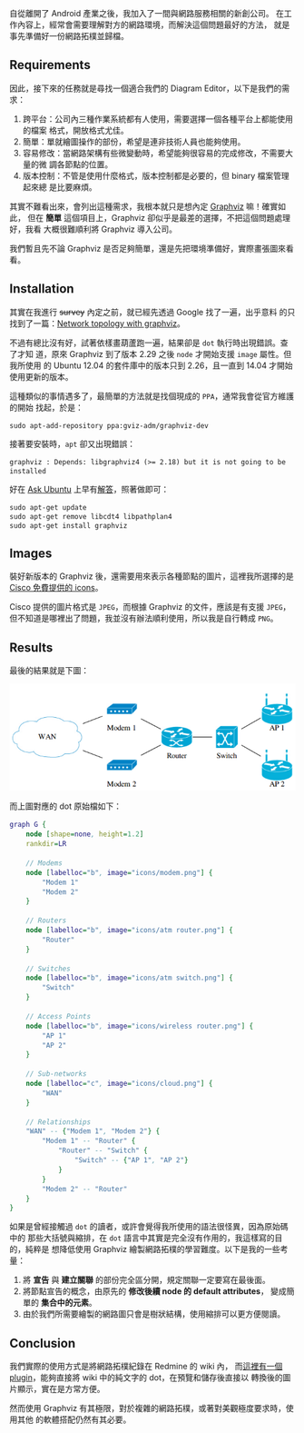 <!--
.. title: 使用 Graphviz 繪製網路拓樸
.. slug: network-topology-by-graphviz
.. date: 2014/02/23 22:02:59
.. tags: Graphviz, Dot, Network
.. link:
.. description:
.. type: text
-->

自從離開了 Android 產業之後，我加入了一間與網路服務相關的新創公司。
在工作內容上，經常會需要理解對方的網路環境，而解決這個問題最好的方法，
就是事先準備好一份網路拓樸並歸檔。

## Requirements

因此，接下來的任務就是尋找一個適合我們的 Diagram Editor，以下是我們的需求：

1. 跨平台：公司內三種作業系統都有人使用，需要選擇一個各種平台上都能使用的檔案
   格式，開放格式尤佳。
2. 簡單：單就繪圖操作的部份，希望是連非技術人員也能夠使用。
3. 容易修改：當網路架構有些微變動時，希望能夠很容易的完成修改，不需要大量的微
   調各節點的位置。
4. 版本控制：不管是使用什麼格式，版本控制都是必要的，但 binary 檔案管理起來總
   是比要麻煩。

其實不難看出來，會列出這種需求，我根本就只是想內定 [Graphviz][] 嘛！確實如此，
但在 **簡單** 這個項目上，Graphviz 卻似乎是最差的選擇，不把這個問題處理好，我看
大概很難順利將 Graphviz 導入公司。

我們暫且先不論 Graphviz 是否足夠簡單，還是先把環境準備好，實際畫張圖來看看。

## Installation

其實在我進行 <del>survey</del> 內定之前，就已經先透過 Google 找了一遍，出乎意料
的只找到了一篇：[Network topology with graphviz][]。

不過有總比沒有好，試著依樣畫葫蘆跑一遍，結果卻是 `dot` 執行時出現錯誤。查了才知
道，原來 Graphviz 到了版本 2.29 之後 `node` 才開始支援 `image` 屬性。但我所使用
的 Ubuntu 12.04 的套件庫中的版本只到 2.26，且一直到 14.04 才開始使用更新的版本。

這種類似的事情遇多了，最簡單的方法就是找個現成的 `PPA`，通常我會從官方維護的開始
找起，於是：

    sudo apt-add-repository ppa:gviz-adm/graphviz-dev

接著要安裝時，`apt` 卻又出現錯誤：

    graphviz : Depends: libgraphviz4 (>= 2.18) but it is not going to be installed

好在 [Ask Ubuntu][] 上早有[解答][]，照著做即可：

    sudo apt-get update
    sudo apt-get remove libcdt4 libpathplan4
    sudo apt-get install graphviz

## Images

裝好新版本的 Graphviz 後，還需要用來表示各種節點的圖片，這裡我所選擇的是
[Cisco 免費提供的 icons][]。

Cisco 提供的圖片格式是 `JPEG`，而根據 Graphviz 的文件，應該是有支援 `JPEG`，
但不知道是哪裡出了問題，我並沒有辦法順利使用，所以我是自行轉成 `PNG`。

## Results

最後的結果就是下圖：

![Topology](/galleries/misc/topology.png)

而上圖對應的 dot 原始檔如下：

```.dot
graph G {
    node [shape=none, height=1.2]
    rankdir=LR

    // Modems
    node [labelloc="b", image="icons/modem.png"] {
        "Modem 1"
        "Modem 2"
    }

    // Routers
    node [labelloc="b", image="icons/atm router.png"] {
        "Router"
    }

    // Switches
    node [labelloc="b", image="icons/atm switch.png"] {
        "Switch"
    }

    // Access Points
    node [labelloc="b", image="icons/wireless router.png"] {
        "AP 1"
        "AP 2"
    }

    // Sub-networks
    node [labelloc="c", image="icons/cloud.png"] {
        "WAN"
    }

    // Relationships
    "WAN" -- {"Modem 1", "Modem 2"} {
        "Modem 1" -- "Router" {
            "Router" -- "Switch" {
                "Switch" -- {"AP 1", "AP 2"}
            }
        }
        "Modem 2" -- "Router"
    }
}
```

如果是曾經接觸過 `dot` 的讀者，或許會覺得我所使用的語法很怪異，因為原始碼中的
那些大括號與縮排，在 `dot` 語言中其實是完全沒有作用的，我這樣寫的目的，純粹是
想降低使用 Graphviz 繪製網路拓樸的學習難度。以下是我的一些考量：

1. 將 **宣告** 與 **建立關聯** 的部份完全區分開，規定關聯一定要寫在最後面。
2. 將節點宣告的概念，由原先的 **修改後續 node 的 default attributes**，
   變成簡單的 **集合中的元素**。
3. 由於我們所需要繪製的網路圖只會是樹狀結構，使用縮排可以更方便閱讀。

## Conclusion

我們實際的使用方式是將網路拓樸紀錄在 Redmine 的 wiki 內，
而[這裡有一個 plugin][]，能夠直接將 wiki 中的純文字的 dot，在預覽和儲存後直接以
轉換後的圖片顯示，實在是方常方便。

然而使用 Graphviz 有其極限，對於複雜的網路拓樸，或著對美觀極度要求時，使用其他
的軟體搭配仍然有其必要。

[Graphviz]: http://www.graphviz.org/
[Network topology with graphviz]: http://itsecworks.com/2012/03/16/networking-topology-with-graphviz/
[Ask Ubuntu]: http://askubuntu.com/
[解答]: http://askubuntu.com/questions/196230/how-do-i-install-graphviz-2-29-in-12-04
[Cisco 免費提供的 icons]: http://www.cisco.com/web/about/ac50/ac47/2.html
[這裡有一個 plugin]: https://github.com/tckz/redmine-wiki_graphviz_plugin
